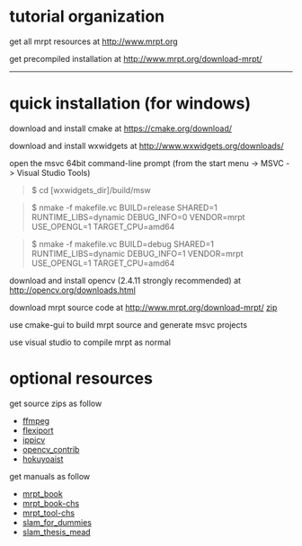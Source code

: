 # tutorial organization

get all mrpt resources at <http://www.mrpt.org>

get precompiled installation at <http://www.mrpt.org/download-mrpt/>

***
# quick installation (for windows)

download and install cmake at <https://cmake.org/download/>

download and install wxwidgets at <http://www.wxwidgets.org/downloads/>

open the msvc 64bit command-line prompt (from the start menu -> MSVC -> Visual Studio Tools) 

>$ cd [wxwidgets_dir]/build/msw

>$ nmake -f makefile.vc BUILD=release SHARED=1 RUNTIME_LIBS=dynamic DEBUG_INFO=0 VENDOR=mrpt USE_OPENGL=1 TARGET_CPU=amd64

>$ nmake -f makefile.vc BUILD=debug SHARED=1 RUNTIME_LIBS=dynamic DEBUG_INFO=1 VENDOR=mrpt USE_OPENGL=1 TARGET_CPU=amd64

download and install opencv (2.4.11 strongly recommended) at <http://opencv.org/downloads.html>

download mrpt source code at <http://www.mrpt.org/download-mrpt/>
[zip](https://raw.githubusercontent.com/hitrobotgroup/mrpt_org/master/src/mrpt-1.3.1.zip)

use cmake-gui to build mrpt source and generate msvc projects

use visual studio to compile mrpt as normal

# optional resources

get source zips as follow
* [ffmpeg](https://raw.githubusercontent.com/hitrobotgroup/mrpt_org/master/src/ffmpeg-r16537-gpl-lshared-win32.tar.bz2)
* [flexiport](https://raw.githubusercontent.com/hitrobotgroup/mrpt_org/master/src/flexiport-master.zip)
* [ippicv](https://raw.githubusercontent.com/hitrobotgroup/mrpt_org/master/src/ippicv-windows-20141027.zip)
* [opencv_contrib](https://raw.githubusercontent.com/hitrobotgroup/mrpt_org/master/src/opencv_contrib-master.zip)
* [hokuyoaist](https://raw.githubusercontent.com/hitrobotgroup/mrpt_org/master/src/hokuyoaist-master.zip)

get manuals as follow
* [mrpt_book](https://raw.githubusercontent.com/hitrobotgroup/mrpt_org/master/man/mrpt_book.pdf)
* [mrpt_book-chs](https://raw.githubusercontent.com/hitrobotgroup/mrpt_org/master/man/mrpt_book-chs.pdf)
* [mrpt_tool-chs](https://raw.githubusercontent.com/hitrobotgroup/mrpt_org/master/man/mrpt_tool-chs.pdf)
* [slam_for_dummies](https://raw.githubusercontent.com/hitrobotgroup/mrpt_org/master/man/slam_for_dummies.pdf)
* [slam_thesis_mead](https://raw.githubusercontent.com/hitrobotgroup/mrpt_org/master/man/slam_thesis_mead.pdf)
